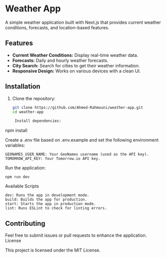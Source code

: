 # Weather App

A simple weather application built with Next.js that provides current weather conditions, forecasts, and location-based features.

## Features

- **Current Weather Conditions:** Display real-time weather data.
- **Forecasts:** Daily and hourly weather forecasts.
- **City Search:** Search for cities to get their weather information.
- **Responsive Design:** Works on various devices with a clean UI.

## Installation

1. Clone the repository:

   ```bash
   git clone https://github.com/Ahmed-Rahmouni/weather-app.git
   cd weather-app

    Install dependencies:
   ```

npm install

Create a .env file based on .env.example and set the following environment variables:

    GEONAMES_USER_NAME: Your GeoNames username (used as the API key).
    TOMORROW_API_KEY: Your Tomorrow.io API key.

Run the application:

    npm run dev

Available Scripts

    dev: Runs the app in development mode.
    build: Builds the app for production.
    start: Starts the app in production mode.
    lint: Runs ESLint to check for linting errors.

## Contributing

Feel free to submit issues or pull requests to enhance the application.
License

This project is licensed under the MIT License.

